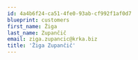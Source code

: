 ```yaml
---
id: 4a4b6f24-ca51-4fe0-93ab-cf992f1af0d7
blueprint: customers
first_name: Žiga
last_name: Zupančič
email: ziga.zupancic@krka.biz
title: 'Žiga Zupančič'
---
```

